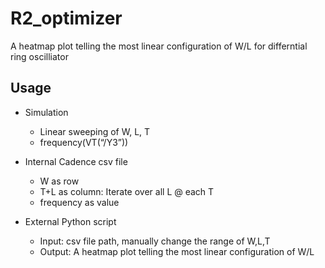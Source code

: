 # R2_optimizer
A heatmap plot telling the most linear configuration of W/L for differntial ring oscilliator 

## Usage
* Simulation
   * Linear sweeping of W, L, T
   * frequency(VT(“/Y3”))

* Internal Cadence csv file
   * W as row
   * T+L as column: Iterate over all L @ each T
   * frequency as value
   
* External Python script
   * Input: csv file path, manually change the range of W,L,T
   * Output: A heatmap plot telling the most linear configuration of W/L 

